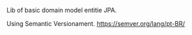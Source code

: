 Lib of basic domain model entitie JPA.

Using Semantic Versionament. https://semver.org/lang/pt-BR/
